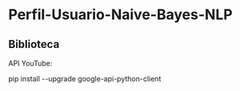 # Perfil-Usuario-Naive-Bayes-NLP

## Biblioteca

API YouTube: 

pip install --upgrade google-api-python-client

